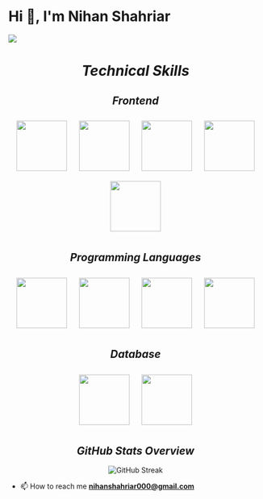 
# Hi 👋, I'm Nihan Shahriar
![](https://komarev.com/ghpvc/?username=NihanShahriarPalock&color=blue&style=for-the-badge)

<div align="center">
    <h1><em>Technical Skills</em></h2>

</div>

<div align="center">
    <h2><em>Frontend</em></h2>
    <img src="https://github.com/user-attachments/assets/5dae7e21-ffdb-4eb5-9bce-cec439df0d5f" width="100" height="100" style="margin: 10px;" />
    <img src="https://github.com/user-attachments/assets/a543cfd7-38fd-49cb-bb56-f5770700b8d8" width="100" height="100" style="margin: 10px;" />
    <img src="https://github.com/user-attachments/assets/24c0dde4-0fed-44a1-88eb-c39de1bbcc2f" width="100" height="100" style="margin: 10px;" />
    <img src="https://encrypted-tbn0.gstatic.com/images?q=tbn:ANd9GcS9FxiHJarAk6MJ0bNOEEM47rllqHOKiBpsuA&s" width="100" height="100" style="margin: 10px;" />
    <img src="https://github.com/user-attachments/assets/7513f918-9250-4715-92d6-c60218b42b09" width="100" height="100" style="margin: 10px;" />
</div>

<div align="center">
    <h2><em>Programming Languages</em></h2>
    <img src="https://i.ytimg.com/vi/MhYECGUzdA4/sddefault.jpg" width="100" height="100" style="margin: 10px;" />
    <img src="https://logos-world.net/wp-content/uploads/2023/02/JavaScript-Symbol.png" width="100" height="100" style="margin: 10px;" />
    <img src="https://image.similarpng.com/very-thumbnail/2021/12/Python-programming-logo-on-transparent-background-PNG.png" width="100" height="100" style="margin: 10px;" />
    <img src="https://banner2.cleanpng.com/20180831/iua/kisspng-c-programming-language-logo-microsoft-visual-stud-atlas-portfolio-1713945971245.webp" width="100" height="100" style="margin: 10px;" />
   
</div>

<div align="center">
    <h2><em>Database</em></h2>
    <img src="https://davejansen.com/content/images/size/w1200/2022/06/mongodb-logo-on-white.opti.webp" width="100" height="100" style="margin: 10px;" />
    <img src="https://datawarehouse.io/wp-content/uploads/2020/04/MSSQL-1.png" width="100" height="100" style="margin: 10px;" />
   
</div>




<div align="center">
  <h2><em>GitHub Stats Overview</em> </h2>
  <img src="https://github-readme-streak-stats.herokuapp.com?user=NihanShahriarPalock&theme=dark&border_radius=5" alt="GitHub Streak" />
</div>


- 📫 How to reach me **nihanshahriar000@gmail.com**

